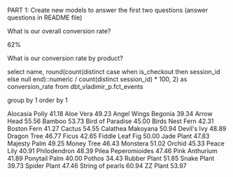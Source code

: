 PART 1: Create new models to answer the first two questions (answer questions in README file)

What is our overall conversion rate?

62%

What is our conversion rate by product?

select name,
      round(count(distinct case 
        when is_checkout then session_id else null
        end)::numeric / count(distinct session_id) * 100, 2) as conversion_rate
from dbt_vladimir_p.fct_events

group by 1
order by 1 

Alocasia Polly
41.18
Aloe Vera
49.23
Angel Wings Begonia
39.34
Arrow Head
55.56
Bamboo
53.73
Bird of Paradise
45.00
Birds Nest Fern
42.31
Boston Fern
41.27
Cactus
54.55
Calathea Makoyana
50.94
Devil's Ivy
48.89
Dragon Tree
46.77
Ficus
42.65
Fiddle Leaf Fig
50.00
Jade Plant
47.83
Majesty Palm
49.25
Money Tree
46.43
Monstera
51.02
Orchid
45.33
Peace Lily
40.91
Philodendron
48.39
Pilea Peperomioides
47.46
Pink Anthurium
41.89
Ponytail Palm
40.00
Pothos
34.43
Rubber Plant
51.85
Snake Plant
39.73
Spider Plant
47.46
String of pearls
60.94
ZZ Plant
53.97

